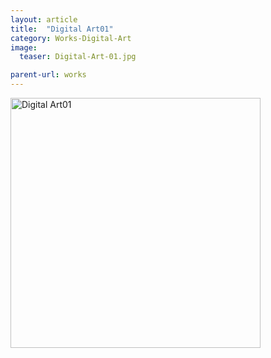 ```yaml
---
layout: article
title:  "Digital Art01"
category: Works-Digital-Art
image:
  teaser: Digital-Art-01.jpg

parent-url: works
---
```



<img src="/images/Digital-Art-01.jpg" alt="Digital Art01" width="400" height="400">